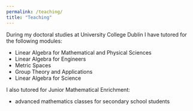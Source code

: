 ```yaml
---
permalink: /teaching/
title: "Teaching"
---
```


During my doctoral studies at University College Dublin I have tutored for the following modules:
- Linear Algebra for Mathematical and Physical Sciences
- Linear Algebra for Engineers
- Metric Spaces
- Group Theory and Applications
- Linear Algebra for Science

I also tutored for Junior Mathematical Enrichment:
- advanced mathematics classes for secondary school students

